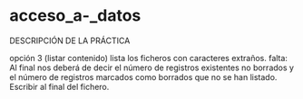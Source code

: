 # acceso_a-_datos
DESCRIPCIÓN DE LA PRÁCTICA


opción 3 (listar contenido) lista los ficheros con caracteres extraños.
falta:
 Al final nos deberá de decir el número de registros existentes no borrados y el número de registros marcados como borrados que no se han listado.
Escribir al final del fichero.
